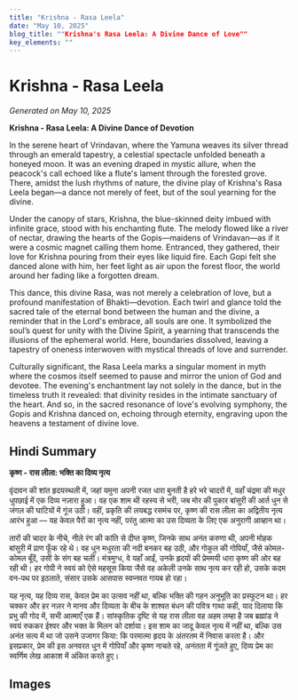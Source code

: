 ```yaml
---
title: "Krishna - Rasa Leela"
date: "May 10, 2025"
blog_title: ""Krishna's Rasa Leela: A Divine Dance of Love""
key_elements: ""
---
```


# Krishna - Rasa Leela

*Generated on May 10, 2025*

**Krishna - Rasa Leela: A Divine Dance of Devotion**

In the serene heart of Vrindavan, where the Yamuna weaves its silver thread through an emerald tapestry, a celestial spectacle unfolded beneath a honeyed moon. It was an evening draped in mystic allure, when the peacock's call echoed like a flute's lament through the forested grove. There, amidst the lush rhythms of nature, the divine play of Krishna's Rasa Leela began—a dance not merely of feet, but of the soul yearning for the divine.

Under the canopy of stars, Krishna, the blue-skinned deity imbued with infinite grace, stood with his enchanting flute. The melody flowed like a river of nectar, drawing the hearts of the Gopis—maidens of Vrindavan—as if it were a cosmic magnet calling them home. Entranced, they gathered, their love for Krishna pouring from their eyes like liquid fire. Each Gopi felt she danced alone with him, her feet light as air upon the forest floor, the world around her fading like a forgotten dream.

This dance, this divine Rasa, was not merely a celebration of love, but a profound manifestation of Bhakti—devotion. Each twirl and glance told the sacred tale of the eternal bond between the human and the divine, a reminder that in the Lord's embrace, all souls are one. It symbolized the soul’s quest for unity with the Divine Spirit, a yearning that transcends the illusions of the ephemeral world. Here, boundaries dissolved, leaving a tapestry of oneness interwoven with mystical threads of love and surrender.

Culturally significant, the Rasa Leela marks a singular moment in myth where the cosmos itself seemed to pause and mirror the union of God and devotee. The evening's enchantment lay not solely in the dance, but in the timeless truth it revealed: that divinity resides in the intimate sanctuary of the heart. And so, in the sacred resonance of love's evolving symphony, the Gopis and Krishna danced on, echoing through eternity, engraving upon the heavens a testament of divine love.

## Hindi Summary

**कृष्ण - रास लीला: भक्ति का दिव्य नृत्य**

वृंदावन की शांत हृदयस्थली में, जहां यमुना अपनी रजत धारा बुनती है हरे भरे चादरों में, वहाँ चंद्रमा की मधुर धुपछाई में एक दिव्य नज़ारा हुआ। वह एक शाम थी रहस्य से भरी, जब मोर की पुकार बांसुरी की आर्त धुन से जंगल की घाटियों में गूंज उठी। वहीं, प्रकृति की लयबद्ध रसमंच पर, कृष्ण की रास लीला का अद्वितीय नृत्य आरंभ हुआ — यह केवल पैरों का नृत्य नहीं, परंतु आत्मा का उस दिव्यता के लिए एक अनुरागी आव्हान था।

तारों की चादर के नीचे, नीले रंग की कांति से दीप्त कृष्ण, जिनके साथ अनंत करुणा थी, अपनी मोहक बांसुरी में प्राण फूँक रहे थे। वह धुन मधुरता की नदी बनकर बह उठी, और गोकुल की गोपियाँ, जैसे कोमल-कोमल बूँदें, उसी के संग बह चलीं। मंत्रमुग्ध, वे यहाँ आईं, उनके हृदयों की प्रेममयी धारा कृष्ण की ओर बह रही थी। हर गोपी ने स्वयं को ऐसे महसूस किया जैसे वह अकेली उनके साथ नृत्य कर रही हो, उसके कदम वन-पथ पर इठलाते, संसार उसके आसपास स्वप्नवत गायब हो रहा।

यह नृत्य, यह दिव्य रास, केवल प्रेम का उत्सव नहीं था, बल्कि भक्ति की गहन अनुभूति का प्रस्फुटन था। हर चक्कर और हर नज़र ने मानव और दिव्यता के बीच के शाश्वत बंधन की पवित्र गाथा कही, याद दिलाया कि प्रभु की गोद में, सभी आत्माएँ एक हैं। सांस्कृतिक दृष्टि से यह रास लीला वह अहम लम्हा है जब ब्रह्मांड ने स्वयं रुककर ईश्वर और भक्त के मिलन को दर्शाया। इस शाम का जादू केवल नृत्य में नहीं था, बल्कि उस अनंत सत्य में था जो उसने उजागर किया: कि परमात्मा हृदय के अंतरतम में निवास करता है। और इसप्रकार, प्रेम की इस अनवरत धुन में गोपियाँ और कृष्ण नाचते रहे, अनंतता में गूंजते हुए, दिव्य प्रेम का स्वर्णिम लेख आकाश में अंकित करते हुए।

## Images



